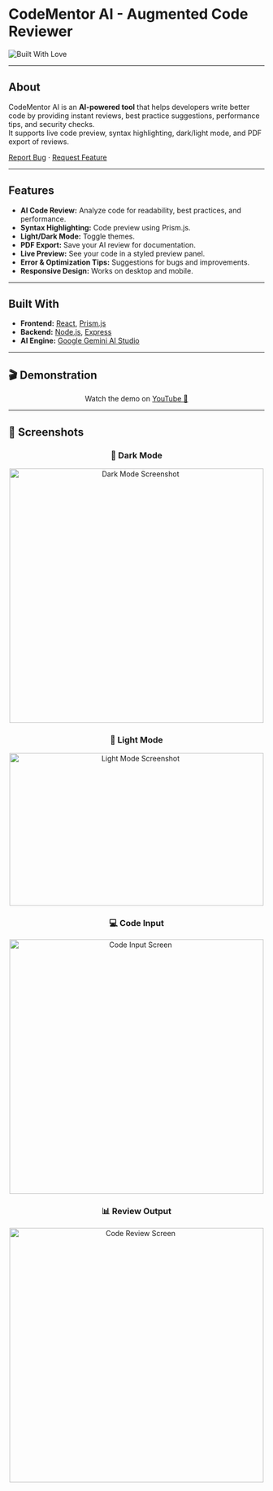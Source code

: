 # CodeMentor AI - Augmented Code Reviewer

![Built With Love](https://img.shields.io/badge/built%20with-love-red)

---

## About

CodeMentor AI is an **AI-powered tool** that helps developers write better code by providing instant reviews, best practice suggestions, performance tips, and security checks.  
It supports live code preview, syntax highlighting, dark/light mode, and PDF export of reviews.

[Report Bug](https://github.com/Akankshasoni30/AI-Augmented-Code-Reviewer/issues) · [Request Feature](https://github.com/Akankshasoni30/AI-Augmented-Code-Reviewer/issues)

---

## Features

- **AI Code Review:** Analyze code for readability, best practices, and performance.
- **Syntax Highlighting:** Code preview using Prism.js.
- **Light/Dark Mode:** Toggle themes.
- **PDF Export:** Save your AI review for documentation.
- **Live Preview:** See your code in a styled preview panel.
- **Error & Optimization Tips:** Suggestions for bugs and improvements.
- **Responsive Design:** Works on desktop and mobile.

---

## Built With

- **Frontend:** [React](https://react.dev/learn), [Prism.js](https://prismjs.com/)  
- **Backend:** [Node.js](https://nodejs.org/en/download), [Express](https://expressjs.com/)  
- **AI Engine:** [Google Gemini AI Studio](https://aistudio.google.com/)

---

## 🎬 Demonstration 

<p align="center">
  Watch the demo on <a href="https://youtu.be/uNpKUUlIoM4?si=zIpQNi7ioIUUpPVw">YouTube 🎥</a>
</p>

---

## 📸 Screenshots

<h3 align="center">🖤 Dark Mode</h3>
<div align="center">
  <img src="https://github.com/user-attachments/assets/abe15d9a-da54-4b64-8332-973a5c7f172d" width="500" alt="Dark Mode Screenshot"/>
</div>

<h3 align="center">🤍 Light Mode</h3>
<div align="center">
  <img src="https://github.com/user-attachments/assets/acbea50a-b8d8-4813-85a5-eb0093afed1d" width="500" height="300" alt="Light Mode Screenshot"/>
</div>

<h3 align="center">💻 Code Input</h3>
<div align="center">
  <img src="https://github.com/user-attachments/assets/ff1e5475-e6b8-4490-a222-798ae8647034" width="500" alt="Code Input Screen"/>
</div>

<h3 align="center">📊 Review Output</h3>
<div align="center">
  <img src="https://github.com/user-attachments/assets/0fb3c097-f309-4e2a-88cf-3449b56f9ccb" width="500" alt="Code Review Screen"/>
</div>


